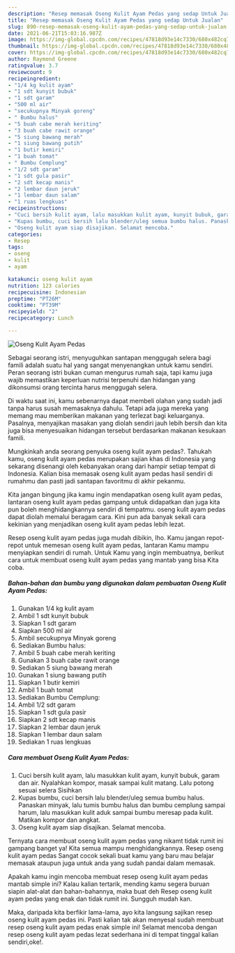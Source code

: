 ```yaml
---
description: "Resep memasak Oseng Kulit Ayam Pedas yang sedap Untuk Jualan"
title: "Resep memasak Oseng Kulit Ayam Pedas yang sedap Untuk Jualan"
slug: 890-resep-memasak-oseng-kulit-ayam-pedas-yang-sedap-untuk-jualan
date: 2021-06-21T15:03:16.987Z
image: https://img-global.cpcdn.com/recipes/47818d93e14c7330/680x482cq70/oseng-kulit-ayam-pedas-foto-resep-utama.jpg
thumbnail: https://img-global.cpcdn.com/recipes/47818d93e14c7330/680x482cq70/oseng-kulit-ayam-pedas-foto-resep-utama.jpg
cover: https://img-global.cpcdn.com/recipes/47818d93e14c7330/680x482cq70/oseng-kulit-ayam-pedas-foto-resep-utama.jpg
author: Raymond Greene
ratingvalue: 3.7
reviewcount: 9
recipeingredient:
- "1/4 kg kulit ayam"
- "1 sdt kunyit bubuk"
- "1 sdt garam"
- "500 ml air"
- "secukupnya Minyak goreng"
- " Bumbu halus"
- "5 buah cabe merah keriting"
- "3 buah cabe rawit orange"
- "5 siung bawang merah"
- "1 siung bawang putih"
- "1 butir kemiri"
- "1 buah tomat"
- " Bumbu Cemplung"
- "1/2 sdt garam"
- "1 sdt gula pasir"
- "2 sdt kecap manis"
- "2 lembar daun jeruk"
- "1 lembar daun salam"
- "1 ruas lengkuas"
recipeinstructions:
- "Cuci bersih kulit ayam, lalu masukkan kulit ayam, kunyit bubuk, garam dan air. Nyalahkan kompor, masak sampai kulit matang. Lalu potong sesuai selera Sisihkan"
- "Kupas bumbu, cuci bersih lalu blender/uleg semua bumbu halus. Panaskan minyak, lalu tumis bumbu halus dan bumbu cemplung sampai harum, lalu masukkan kulit aduk sampai bumbu meresap pada kulit. Matikan kompor dan angkat."
- "Oseng kulit ayam siap disajikan. Selamat mencoba."
categories:
- Resep
tags:
- oseng
- kulit
- ayam

katakunci: oseng kulit ayam 
nutrition: 123 calories
recipecuisine: Indonesian
preptime: "PT26M"
cooktime: "PT39M"
recipeyield: "2"
recipecategory: Lunch

---
```



![Oseng Kulit Ayam Pedas](https://img-global.cpcdn.com/recipes/47818d93e14c7330/680x482cq70/oseng-kulit-ayam-pedas-foto-resep-utama.jpg)

Sebagai seorang istri, menyuguhkan santapan menggugah selera bagi famili adalah suatu hal yang sangat menyenangkan untuk kamu sendiri. Peran seorang istri bukan cuman mengurus rumah saja, tapi kamu juga wajib memastikan keperluan nutrisi terpenuhi dan hidangan yang dikonsumsi orang tercinta harus menggugah selera.

Di waktu  saat ini, kamu sebenarnya dapat membeli olahan yang sudah jadi tanpa harus susah memasaknya dahulu. Tetapi ada juga mereka yang memang mau memberikan makanan yang terlezat bagi keluarganya. Pasalnya, menyajikan masakan yang diolah sendiri jauh lebih bersih dan kita juga bisa menyesuaikan hidangan tersebut berdasarkan makanan kesukaan famili. 



Mungkinkah anda seorang penyuka oseng kulit ayam pedas?. Tahukah kamu, oseng kulit ayam pedas merupakan sajian khas di Indonesia yang sekarang disenangi oleh kebanyakan orang dari hampir setiap tempat di Indonesia. Kalian bisa memasak oseng kulit ayam pedas hasil sendiri di rumahmu dan pasti jadi santapan favoritmu di akhir pekanmu.

Kita jangan bingung jika kamu ingin mendapatkan oseng kulit ayam pedas, lantaran oseng kulit ayam pedas gampang untuk didapatkan dan juga kita pun boleh menghidangkannya sendiri di tempatmu. oseng kulit ayam pedas dapat diolah memalui beragam cara. Kini pun ada banyak sekali cara kekinian yang menjadikan oseng kulit ayam pedas lebih lezat.

Resep oseng kulit ayam pedas juga mudah dibikin, lho. Kamu jangan repot-repot untuk memesan oseng kulit ayam pedas, lantaran Kamu mampu menyiapkan sendiri di rumah. Untuk Kamu yang ingin membuatnya, berikut cara untuk membuat oseng kulit ayam pedas yang mantab yang bisa Kita coba.

<!--inarticleads1-->

##### Bahan-bahan dan bumbu yang digunakan dalam pembuatan Oseng Kulit Ayam Pedas:

1. Gunakan 1/4 kg kulit ayam
1. Ambil 1 sdt kunyit bubuk
1. Siapkan 1 sdt garam
1. Siapkan 500 ml air
1. Ambil secukupnya Minyak goreng
1. Sediakan  Bumbu halus:
1. Ambil 5 buah cabe merah keriting
1. Gunakan 3 buah cabe rawit orange
1. Sediakan 5 siung bawang merah
1. Gunakan 1 siung bawang putih
1. Siapkan 1 butir kemiri
1. Ambil 1 buah tomat
1. Sediakan  Bumbu Cemplung:
1. Ambil 1/2 sdt garam
1. Siapkan 1 sdt gula pasir
1. Siapkan 2 sdt kecap manis
1. Siapkan 2 lembar daun jeruk
1. Siapkan 1 lembar daun salam
1. Sediakan 1 ruas lengkuas




<!--inarticleads2-->

##### Cara membuat Oseng Kulit Ayam Pedas:

1. Cuci bersih kulit ayam, lalu masukkan kulit ayam, kunyit bubuk, garam dan air. Nyalahkan kompor, masak sampai kulit matang. Lalu potong sesuai selera Sisihkan
1. Kupas bumbu, cuci bersih lalu blender/uleg semua bumbu halus. Panaskan minyak, lalu tumis bumbu halus dan bumbu cemplung sampai harum, lalu masukkan kulit aduk sampai bumbu meresap pada kulit. Matikan kompor dan angkat.
1. Oseng kulit ayam siap disajikan. Selamat mencoba.




Ternyata cara membuat oseng kulit ayam pedas yang nikamt tidak rumit ini gampang banget ya! Kita semua mampu menghidangkannya. Resep oseng kulit ayam pedas Sangat cocok sekali buat kamu yang baru mau belajar memasak ataupun juga untuk anda yang sudah pandai dalam memasak.

Apakah kamu ingin mencoba membuat resep oseng kulit ayam pedas mantab simple ini? Kalau kalian tertarik, mending kamu segera buruan siapin alat-alat dan bahan-bahannya, maka buat deh Resep oseng kulit ayam pedas yang enak dan tidak rumit ini. Sungguh mudah kan. 

Maka, daripada kita berfikir lama-lama, ayo kita langsung sajikan resep oseng kulit ayam pedas ini. Pasti kalian tak akan menyesal sudah membuat resep oseng kulit ayam pedas enak simple ini! Selamat mencoba dengan resep oseng kulit ayam pedas lezat sederhana ini di tempat tinggal kalian sendiri,oke!.

